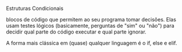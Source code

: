 Estruturas Condicionais

blocos de código que permitem ao seu programa tomar decisões. Elas usam testes lógicos (basicamente, perguntas de "sim" ou "não") para decidir qual parte do código executar e qual parte ignorar.

A forma mais clássica em (quase) qualquer linguagem é o if, else e elif.
